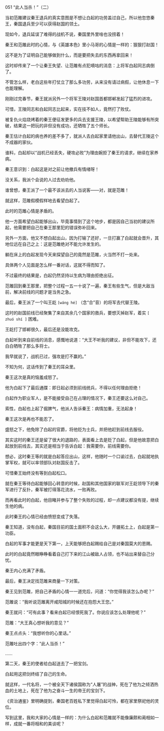 051 “此人当杀！”（二）




当初范雎建议秦王退兵的真实意图是不想让白起的功劳盖过自己，所以他忽悠秦王，秦国退兵至少可以获得赵国的领土。

现如今，退兵延误了难得的战机不说，秦国里外里啥也没捞着！

秦王和范雎此时的心情，与《英雄本色》里小马哥的心情是一样的：狠狠打赵国！

这不是为了证明自己能够做到什么，而是要把失去的东西再拿回来！



这时却传来了一个让秦王失望、让范雎有点犯嘀咕的消息：上将军白起同志病倒了。

不管怎么样，老白这些年打仗立了那么多功劳，从来没有请过病假，让他休息一下也能理解。

刚刚过完春节，秦王就派另外一个将军王陵对赵国首都邯郸发起了猛烈的进攻。

可惜，王陵同志和白起同志比起来，实在技不如人，竟然打了败仗。



被复仇火焰烧烤着的秦王便征发更多的兵去支援王陵，以希望帮助王陵能够有所突破，结果这一把玩的非但没有成功，还牺牲了五个师长。

秦王估计白起的病也养的差不多了，就派人去白起家里请他出山，去替代王陵这个不成器的家伙。

谁料，白起却以“战机已经丢失，硬攻必败”为理由婉拒了秦王的请求，继续在家养病。

秦王意识到：白起这是对之前让他撤兵有情绪呀！

没关系，我派个会说的人过去劝劝他。

谁曾想，秦王派了一个最不该派去的人当说客——对，就是范雎！



就这样，范雎假模假样地去看望白起了。

此时的范雎心情是矛盾的。

他一方面希望白起能够出山，毕竟事情到了这个地步，都是因自己当初的建议所起，他需要把自己在秦王那里犯的错误弥补回来。

另外一方面，他又不想白起出山，因为打输了还好，一旦打赢了白起就会晋升，其地位远在自己之上：这是范雎绝对不能允许发生的。



躺在床上的白起发现今天来探望自己的竟然是范雎，火当然不打一处来。

具体两个人见面是怎么样一番对话，这就不得而知了。

不过最终的结果是，白起仍然坚持以生病为理由拒绝出征。



范雎回到秦王那里，把整个过程一五一十说了一遍，秦王有些生气，但是大敌当前，解决前线的问题才是当务之急。

最后，秦王派了一个叫王龁 `[wáng hé]` （念“合”音）的将军去代替王陵。

这时的赵国前线已经聚集了来自其余几个国家的救兵，要想灭掉赵军，着实 `[ zhuó shí ]` 困难。

王龁打了邯郸很久，最后还是没能攻克。



白起听到来自前线的消息，感慨地说道：“大王不听我的建议，非但不能攻下，还白白牺牲了那么多将士。

我早就说了，战机已过，强攻是打不赢的。”

不知为何，这话传到了秦王的耳朵里。

秦王这次是真的恼羞成怒了。

他为白起下了最后通牒：即日起必须到前线统兵，不得以任何理由拒绝！



白起作为职业军人，是不能接受自己在占理的情况下，秦王还要这么对自己。

索性，白起也上起了倔脾气，他派人告诉秦王：病情加重，无法起身！

秦王这次是再也不能忍了。

盛怒之下，他免除了白起的官爵，将他贬为士兵，并把他赶到前线去服役。



其实这时的秦王还是留了很大的退路的，表面看上去是贬了白起，但是他故意把白起放到前线去，其实还是相当于告诉白起：我需要你，前线需要你。

想必，这时秦王等的就是白起答应出山，这样，他随时一个口谕过去，白起就地执掌军权，就可以率领部队对赵国反击了。

可惜秦王始终没有等到白起松口。



就在秦王等待白起能够回心转意的时候，赵国和其他国家的联军对王龁领导下的秦军进行了反扑，秦军被打得落花流水，一败再败。

而再看此时的白起，他目睹并参与了整个失败的过程，却一点建议都没有提，继续生他的病。

此时秦王的心情已经由愤怒变成了失落。

秦王知道，没有白起，秦国目前的国土面积不会这么大，开疆拓土上，白起是第一功臣。

白起的军事才能更是天下第一，上天能够把白起赐给自己是对秦国莫大的恩赐。

此时的白起竟然眼睁睁看着自己打下来的江山被敌人占领，也不站出来替自己分忧。

秦王内心充满了矛盾。



最后，秦王决定找范雎来商量一下对策。

秦王见到范雎，把自己矛盾的心情一一道完后，问道：“你觉得我该怎么办呢？”

范雎说：“我听说范雎离开咸阳城的时候还在抱怨大王您。”

秦王就问：“可有此事？看来白起已经恨死我了。你说应该怎么处理他呢？”

范雎：“大王真心想听我的意见？” 

秦王点点头：“我想听你的心里话。” 

范雎吐出四个字：“此人当杀！”

……



第二天，秦王的使者给白起送去了一把宝剑。

白起用这把剑终结了自己的生命。

就这样，一代名将，一个被全天下诸侯国称为“人屠”的战神，死在了他为之倾洒热血的土地上，死在了他为之奋斗一生的帝王的宝剑下。

《资治通鉴》里明确提到，秦国老百姓私下里觉得白起可怜，都在家里祭祀他的灵位。

写到这里，我和大家的心情是一样的：为什么白起和范雎就不能像廉颇和蔺相如一样，成就一番将相和的美谈呢？

